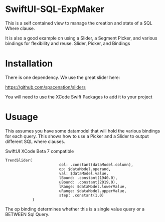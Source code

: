 # SwiftUI-SQL-ExpMaker
This is a self contained view to manage the creation and state of a SQL Where clause. 

It is also a good example on using a Slider, a Segment Picker, and various bindings for flexibility and reuse.
Slider, Picker, and Bindings 

# Installation
There is one dependency. We use the great slider here:

https://github.com/spacenation/sliders

You will need to use the XCode Swift Packages to add it to your project

# Usuage
This assumes you have some datamodel that will hold the various bindings for each query. This shows how to use a Picker and a Slider to output different SQL where clauses.

SwiftUI XCode Beta 7 compatible

```
TrendSlider(
                        col: .constant(dataModel.column),
                        op: $dataModel.operand,
                        val: $dataModel.value,
                        lBound: .constant(1940.0),
                        uBound: .constant(2019.0),
                        lRange: $dataModel.lowerValue,
                        uRange: $dataModel.upperValue,
                        step: .constant(1.0)
            )
```

The op binding determines whether this is a single value query or a BETWEEN Sql Query.
